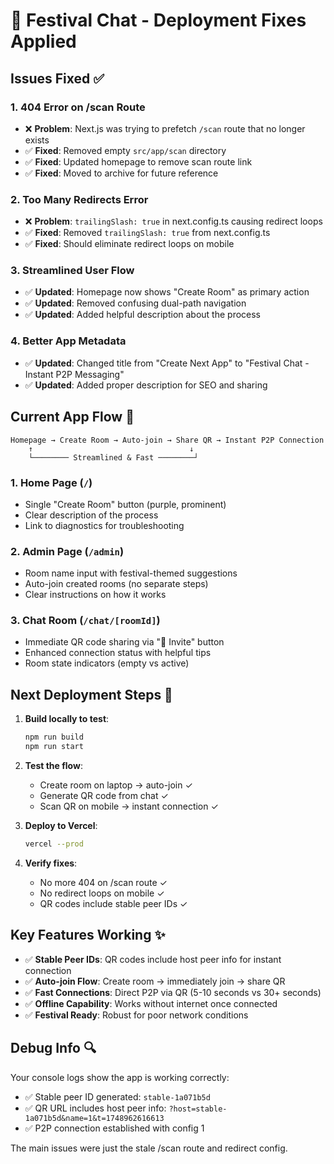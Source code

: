 # 🚀 Festival Chat - Deployment Fixes Applied

## Issues Fixed ✅

### 1. **404 Error on /scan Route**
- ❌ **Problem**: Next.js was trying to prefetch `/scan` route that no longer exists
- ✅ **Fixed**: Removed empty `src/app/scan` directory
- ✅ **Fixed**: Updated homepage to remove scan route link
- ✅ **Fixed**: Moved to archive for future reference

### 2. **Too Many Redirects Error**
- ❌ **Problem**: `trailingSlash: true` in next.config.ts causing redirect loops
- ✅ **Fixed**: Removed `trailingSlash: true` from next.config.ts
- ✅ **Fixed**: Should eliminate redirect loops on mobile

### 3. **Streamlined User Flow**
- ✅ **Updated**: Homepage now shows "Create Room" as primary action
- ✅ **Updated**: Removed confusing dual-path navigation
- ✅ **Updated**: Added helpful description about the process

### 4. **Better App Metadata**
- ✅ **Updated**: Changed title from "Create Next App" to "Festival Chat - Instant P2P Messaging"
- ✅ **Updated**: Added proper description for SEO and sharing

## Current App Flow 🎯

```
Homepage → Create Room → Auto-join → Share QR → Instant P2P Connection
    ↑                                   ↓
    └──────── Streamlined & Fast ────────┘
```

### 1. **Home Page** (`/`)
- Single "Create Room" button (purple, prominent)
- Clear description of the process
- Link to diagnostics for troubleshooting

### 2. **Admin Page** (`/admin`)
- Room name input with festival-themed suggestions
- Auto-join created rooms (no separate steps)
- Clear instructions on how it works

### 3. **Chat Room** (`/chat/[roomId]`)
- Immediate QR code sharing via "📱 Invite" button
- Enhanced connection status with helpful tips
- Room state indicators (empty vs active)

## Next Deployment Steps 🚀

1. **Build locally to test**:
   ```bash
   npm run build
   npm run start
   ```

2. **Test the flow**:
   - Create room on laptop → auto-join ✓
   - Generate QR code from chat ✓
   - Scan QR on mobile → instant connection ✓

3. **Deploy to Vercel**:
   ```bash
   vercel --prod
   ```

4. **Verify fixes**:
   - No more 404 on /scan route ✓
   - No redirect loops on mobile ✓
   - QR codes include stable peer IDs ✓

## Key Features Working ✨

- ✅ **Stable Peer IDs**: QR codes include host peer info for instant connection
- ✅ **Auto-join Flow**: Create room → immediately join → share QR
- ✅ **Fast Connections**: Direct P2P via QR (5-10 seconds vs 30+ seconds)
- ✅ **Offline Capability**: Works without internet once connected
- ✅ **Festival Ready**: Robust for poor network conditions

## Debug Info 🔍

Your console logs show the app is working correctly:
- ✅ Stable peer ID generated: `stable-1a071b5d`
- ✅ QR URL includes host peer info: `?host=stable-1a071b5d&name=1&t=1748962616613`
- ✅ P2P connection established with config 1

The main issues were just the stale /scan route and redirect config.

